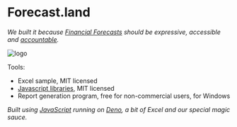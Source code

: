 # Forecast.land
_We built it because [Financial Forecasts](https://github.com/stefano77it/forecast.land/blob/master/documents-tehory.md#documents-about-forecasts) should be expressive, accessible and [accountable](https://dictionary.cambridge.org/dictionary/english/accountable)._

![logo](https://github.com/stefano77it/forecast.land/raw/master/image-template.v1.png)

Tools:
* Excel sample, MIT licensed
* [Javascript libraries](https://github.com/simulation99/simulation-js), MIT licensed
* Report generation program, free for non-commercial users, for Windows

_Built using [JavaScript](https://developer.mozilla.org/en-US/docs/Web/JavaScript) running on [Deno](https://deno.land/), a bit of Excel and our special magic sauce._
